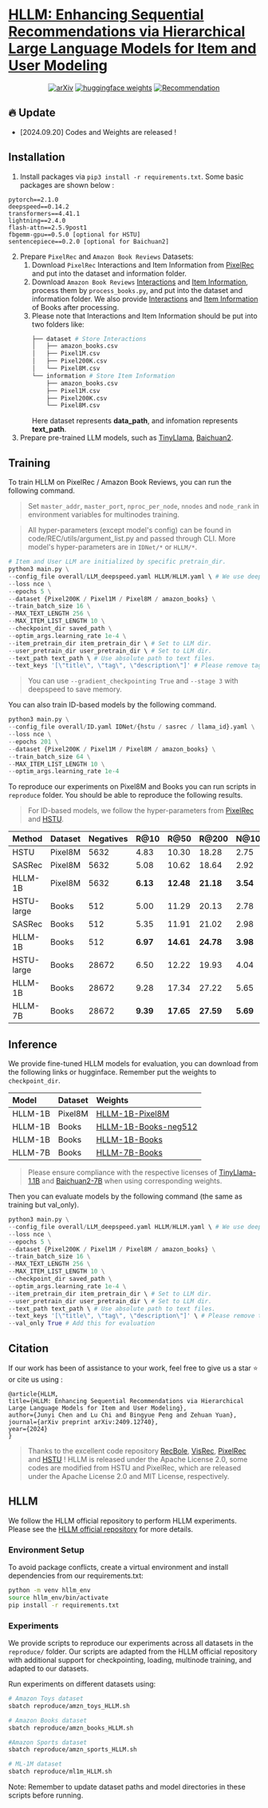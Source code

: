 # [HLLM: Enhancing Sequential Recommendations via Hierarchical Large Language Models for Item and User Modeling](https://arxiv.org/abs/2409.12740)

<div align="center">

[![arXiv](https://img.shields.io/badge/arXiv%20paper-2409.12740-da282a.svg)](https://arxiv.org/abs/2409.12740)
[![huggingface weights](https://img.shields.io/badge/%F0%9F%A4%97%20Weights-ByteDance/HLLM-yellow)](https://huggingface.co/ByteDance/HLLM)
[![Recommendation](https://img.shields.io/badge/Task-Recommendation-blue)]()

</div>

## 🔥 Update
- [2024.09.20] Codes and Weights are released !


## Installation

1. Install packages via `pip3 install -r requirements.txt`. 
Some basic packages are shown below :
```
pytorch==2.1.0
deepspeed==0.14.2
transformers==4.41.1
lightning==2.4.0
flash-attn==2.5.9post1
fbgemm-gpu==0.5.0 [optional for HSTU]
sentencepiece==0.2.0 [optional for Baichuan2]
```
2. Prepare `PixelRec` and `Amazon Book Reviews` Datasets:
    1. Download `PixelRec` Interactions and Item Information from [PixelRec](https://github.com/westlake-repl/PixelRec) and put into the dataset and information folder.
    2. Download `Amazon Book Reviews` [Interactions](http://snap.stanford.edu/data/amazon/productGraph/categoryFiles/ratings_Books.csv) and [Item Information](http://snap.stanford.edu/data/amazon/productGraph/categoryFiles/meta_Books.json.gz), process them by `process_books.py`, and put into the dataset and information folder. We also provide [Interactions](https://huggingface.co/ByteDance/HLLM/resolve/main/Interactions/amazon_books.csv) and [Item Information](https://huggingface.co/ByteDance/HLLM/resolve/main/ItemInformation/amazon_books.csv) of Books after processing.
    3. Please note that Interactions and Item Information should be put into two folders like:
        ```bash
        ├── dataset # Store Interactions
        │   ├── amazon_books.csv
        │   ├── Pixel1M.csv
        │   ├── Pixel200K.csv
        │   └── Pixel8M.csv
        └── information # Store Item Information
            ├── amazon_books.csv
            ├── Pixel1M.csv
            ├── Pixel200K.csv
            └── Pixel8M.csv
        ``` 
        Here dataset represents **data_path**, and infomation represents **text_path**.
3. Prepare pre-trained LLM models, such as [TinyLlama](https://github.com/jzhang38/TinyLlama), [Baichuan2](https://huggingface.co/baichuan-inc/Baichuan2-7B-Base).

## Training
To train HLLM on PixelRec / Amazon Book Reviews, you can run the following command.

> Set `master_addr`, `master_port`, `nproc_per_node`, `nnodes` and `node_rank` in environment variables for multinodes training.

> All hyper-parameters (except model's config) can be found in code/REC/utils/argument_list.py and passed through CLI. More model's hyper-parameters are in `IDNet/*` or `HLLM/*`. 

```python
# Item and User LLM are initialized by specific pretrain_dir.
python3 main.py \
--config_file overall/LLM_deepspeed.yaml HLLM/HLLM.yaml \ # We use deepspeed for training by default.
--loss nce \
--epochs 5 \
--dataset {Pixel200K / Pixel1M / Pixel8M / amazon_books} \
--train_batch_size 16 \
--MAX_TEXT_LENGTH 256 \
--MAX_ITEM_LIST_LENGTH 10 \
--checkpoint_dir saved_path \
--optim_args.learning_rate 1e-4 \
--item_pretrain_dir item_pretrain_dir \ # Set to LLM dir.
--user_pretrain_dir user_pretrain_dir \ # Set to LLM dir.
--text_path text_path \ # Use absolute path to text files.
--text_keys '[\"title\", \"tag\", \"description\"]' # Please remove tag in books dataset.
```
> You can use `--gradient_checkpointing True` and `--stage 3` with deepspeed to save memory.

You can also train ID-based models by the following command.
```python
python3 main.py \
--config_file overall/ID.yaml IDNet/{hstu / sasrec / llama_id}.yaml \
--loss nce \
--epochs 201 \
--dataset {Pixel200K / Pixel1M / Pixel8M / amazon_books} \
--train_batch_size 64 \
--MAX_ITEM_LIST_LENGTH 10 \
--optim_args.learning_rate 1e-4
```


To reproduce our experiments on Pixel8M and Books you can run scripts in `reproduce` folder. You should be able to reproduce the following results.
> For ID-based models, we follow the hyper-parameters from [PixelRec](https://github.com/westlake-repl/PixelRec) and [HSTU](https://github.com/facebookresearch/generative-recommenders/tree/main).

| Method        | Dataset | Negatives | R@10       | R@50      | R@200     | N@10      | N@50      | N@200     |
| ------------- | ------- |---------- | ---------- | --------- |---------- | --------- | --------- | --------- |
| HSTU          | Pixel8M | 5632      | 4.83       | 10.30     | 18.28     | 2.75      | 3.94      | 5.13      |
| SASRec        | Pixel8M | 5632      | 5.08       | 10.62     | 18.64     | 2.92      | 4.12      | 5.32      |
| HLLM-1B       | Pixel8M | 5632      | **6.13**   | **12.48** | **21.18** | **3.54**  | **4.92**  | **6.22**  |
| HSTU-large    | Books   | 512       | 5.00       | 11.29     | 20.13     | 2.78      | 4.14      | 5.47      |
| SASRec        | Books   | 512       | 5.35       | 11.91     | 21.02     | 2.98      | 4.40      | 5.76      |
| HLLM-1B       | Books   | 512       | **6.97**   | **14.61** | **24.78** | **3.98**  | **5.64**  | **7.16**  |
| HSTU-large    | Books   | 28672     | 6.50       | 12.22     | 19.93     | 4.04      | 5.28      | 6.44      |
| HLLM-1B       | Books   | 28672     | 9.28       | 17.34     | 27.22     | 5.65      | 7.41      | 8.89      |
| HLLM-7B       | Books   | 28672     | **9.39**   | **17.65** | **27.59** | **5.69**  | **7.50**  | **8.99**  |

## Inference
We provide fine-tuned HLLM models for evaluation, you can download from the following links or hugginface. Remember put the weights to `checkpoint_dir`.

| Model | Dataset | Weights |
|:---|:---|:---|
|HLLM-1B | Pixel8M | [HLLM-1B-Pixel8M](https://huggingface.co/ByteDance/HLLM/resolve/main/1B_Pixel8M/pytorch_model.bin)
|HLLM-1B | Books | [HLLM-1B-Books-neg512](https://huggingface.co/ByteDance/HLLM/resolve/main/1B_books_neg512/pytorch_model.bin)
|HLLM-1B | Books | [HLLM-1B-Books](https://huggingface.co/ByteDance/HLLM/resolve/main/1B_books/pytorch_model.bin)
|HLLM-7B | Books | [HLLM-7B-Books](https://huggingface.co/ByteDance/HLLM/resolve/main/7B_books/pytorch_model.bin)

> Please ensure compliance with the respective licenses of [TinyLlama-1.1B](https://huggingface.co/datasets/choosealicense/licenses/blob/main/markdown/apache-2.0.md) and [Baichuan2-7B](https://huggingface.co/baichuan-inc/Baichuan2-7B-Base/blob/main/Community%20License%20for%20Baichuan%202%20Model.pdf) when using corresponding weights.

Then you can evaluate models by the following command (the same as training but val_only).
```python
python3 main.py \
--config_file overall/LLM_deepspeed.yaml HLLM/HLLM.yaml \ # We use deepspeed for training by default.
--loss nce \
--epochs 5 \
--dataset {Pixel200K / Pixel1M / Pixel8M / amazon_books} \
--train_batch_size 16 \
--MAX_TEXT_LENGTH 256 \
--MAX_ITEM_LIST_LENGTH 10 \
--checkpoint_dir saved_path \
--optim_args.learning_rate 1e-4 \
--item_pretrain_dir item_pretrain_dir \ # Set to LLM dir.
--user_pretrain_dir user_pretrain_dir \ # Set to LLM dir.
--text_path text_path \ # Use absolute path to text files.
--text_keys '[\"title\", \"tag\", \"description\"]' \ # Please remove tag in books dataset.
--val_only True # Add this for evaluation
```



## Citation

If our work has been of assistance to your work, feel free to give us a star ⭐ or cite us using :  

```
@article{HLLM,
title={HLLM: Enhancing Sequential Recommendations via Hierarchical Large Language Models for Item and User Modeling},
author={Junyi Chen and Lu Chi and Bingyue Peng and Zehuan Yuan},
journal={arXiv preprint arXiv:2409.12740},
year={2024}
}
```

> Thanks to the excellent code repository [RecBole](https://github.com/RUCAIBox/RecBole), [VisRec](https://github.com/ialab-puc/VisualRecSys-Tutorial-IUI2021), [PixelRec](https://github.com/westlake-repl/PixelRec) and [HSTU](https://github.com/facebookresearch/generative-recommenders/tree/main) ! 
> HLLM is released under the Apache License 2.0, some codes are modified from HSTU and PixelRec, which are released under the Apache License 2.0 and MIT License, respectively.

## HLLM
We follow the HLLM official repository to perform HLLM experiments. Please see the [HLLM official repository](https://github.com/bytedance/HLLM) for more details.

### Environment Setup
To avoid package conflicts, create a virtual environment and install dependencies from our requirements.txt:
```bash
python -m venv hllm_env
source hllm_env/bin/activate
pip install -r requirements.txt
```

### Experiments
We provide scripts to reproduce our experiments across all datasets in the `reproduce/` folder. Our scripts are adapted from the HLLM official repository with additional support for checkpointing, loading, multinode training, and adapted to our datasets.

Run experiments on different datasets using:
```bash
# Amazon Toys dataset
sbatch reproduce/amzn_toys_HLLM.sh

# Amazon Books dataset
sbatch reproduce/amzn_books_HLLM.sh

#Amazon Sports dataset
sbatch reproduce/amzn_sports_HLLM.sh

# ML-1M dataset
sbatch reproduce/ml1m_HLLM.sh
```

Note: Remember to update dataset paths and model directories in these scripts before running.